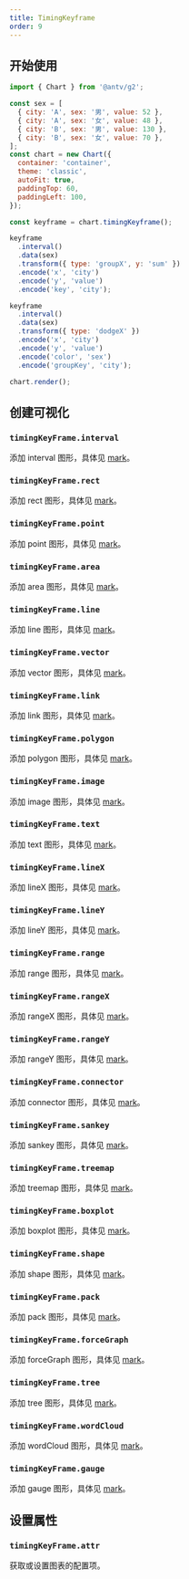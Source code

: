 ```yaml
---
title: TimingKeyframe
order: 9
---
```


## 开始使用

```js
import { Chart } from '@antv/g2';

const sex = [
  { city: 'A', sex: '男', value: 52 },
  { city: 'A', sex: '女', value: 48 },
  { city: 'B', sex: '男', value: 130 },
  { city: 'B', sex: '女', value: 70 },
];
const chart = new Chart({
  container: 'container',
  theme: 'classic',
  autoFit: true,
  paddingTop: 60,
  paddingLeft: 100,
});

const keyframe = chart.timingKeyframe();

keyframe
  .interval()
  .data(sex)
  .transform({ type: 'groupX', y: 'sum' })
  .encode('x', 'city')
  .encode('y', 'value')
  .encode('key', 'city');

keyframe
  .interval()
  .data(sex)
  .transform({ type: 'dodgeX' })
  .encode('x', 'city')
  .encode('y', 'value')
  .encode('color', 'sex')
  .encode('groupKey', 'city');

chart.render();
```

## 创建可视化

### `timingKeyFrame.interval`

添加 interval 图形，具体见 [mark](/spec/mark/interval)。

### `timingKeyFrame.rect`

添加 rect 图形，具体见 [mark](/spec/mark/rect)。

### `timingKeyFrame.point`

添加 point 图形，具体见 [mark](/spec/mark/point)。

### `timingKeyFrame.area`

添加 area 图形，具体见 [mark](/spec/mark/area)。

### `timingKeyFrame.line`

添加 line 图形，具体见 [mark](/spec/mark/line)。

### `timingKeyFrame.vector`

添加 vector 图形，具体见 [mark](/spec/mark/vector)。

### `timingKeyFrame.link`

添加 link 图形，具体见 [mark](/spec/mark/link)。

### `timingKeyFrame.polygon`

添加 polygon 图形，具体见 [mark](/spec/mark/polygon)。

### `timingKeyFrame.image`

添加 image 图形，具体见 [mark](/spec/mark/image)。

### `timingKeyFrame.text`

添加 text 图形，具体见 [mark](/spec/mark/text)。

### `timingKeyFrame.lineX`

添加 lineX 图形，具体见 [mark](/spec/mark/lineX)。

### `timingKeyFrame.lineY`

添加 lineY 图形，具体见 [mark](/spec/mark/lineY)。

### `timingKeyFrame.range`

添加 range 图形，具体见 [mark](/spec/mark/range)。

### `timingKeyFrame.rangeX`

添加 rangeX 图形，具体见 [mark](/spec/mark/rangeX)。

### `timingKeyFrame.rangeY`

添加 rangeY 图形，具体见 [mark](/spec/mark/rangeY)。

### `timingKeyFrame.connector`

添加 connector 图形，具体见 [mark](/spec/mark/connector)。

### `timingKeyFrame.sankey`

添加 sankey 图形，具体见 [mark](/spec/mark/sankey)。

### `timingKeyFrame.treemap`

添加 treemap 图形，具体见 [mark](/spec/mark/treemap)。

### `timingKeyFrame.boxplot`

添加 boxplot 图形，具体见 [mark](/spec/mark/boxplot)。

### `timingKeyFrame.shape`

添加 shape 图形，具体见 [mark](/spec/mark/shape)。

### `timingKeyFrame.pack`

添加 pack 图形，具体见 [mark](/spec/mark/pack)。

### `timingKeyFrame.forceGraph`

添加 forceGraph 图形，具体见 [mark](/spec/mark/forceGraph)。

### `timingKeyFrame.tree`

添加 tree 图形，具体见 [mark](/spec/mark/tree)。

### `timingKeyFrame.wordCloud`

添加 wordCloud 图形，具体见 [mark](/spec/mark/wordCloud)。

### `timingKeyFrame.gauge`

添加 gauge 图形，具体见 [mark](/spec/mark/gauge)。

## 设置属性

### `timingKeyFrame.attr`

获取或设置图表的配置项。
